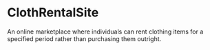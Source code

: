 # ClothRentalSite
An online marketplace where individuals can rent clothing items for a specified period rather than purchasing them outright.
